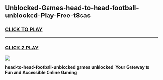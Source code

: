 
## Unblocked-Games-head-to-head-football-unblocked-Play-Free-t8sas
<h3>
<a href="https://premium76.site?title=head-to-head-football-unblocked&ref=21A">CLICK TO PLAY</a></h3>
<hr>

<h3>
<a href="https://premium76.site?title=head-to-head-football-unblocked&ref=21A">CLICK 2 PLAY</a>
  
</h3>

<a href="https://premium76.site?title=head-to-head-football-unblocked&ref=21A"><img src="https://clearcache.store/games.png"></a>


**head-to-head-football-unblocked games unblocked: Your Gateway to Fun and Accessible Online Gaming**

